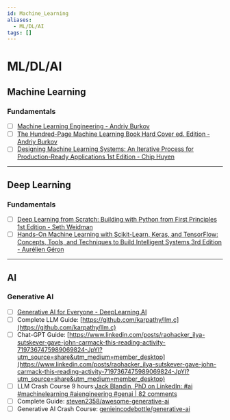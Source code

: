 ```yaml
---
id: Machine_Learning
aliases:
  - ML/DL/AI
tags: []
---
```


# ML/DL/AI

## Machine Learning

### Fundamentals

- [ ] [Machine Learning Engineering - Andriy Burkov](https://a.co/d/aaZz5x8)
- [ ] [The Hundred-Page Machine Learning Book Hard Cover ed. Edition - Andriy Burkov](https://a.co/d/9o5VjeA)
- [ ] [Designing Machine Learning Systems: An Iterative Process for Production-Ready Applications 1st Edition - Chip Huyen](https://a.co/d/77R7bba)

---

## Deep Learning

### Fundamentals

- [ ] [Deep Learning from Scratch: Building with Python from First Principles 1st Edition - Seth Weidman](https://a.co/d/07SgPyW)
- [ ] [Hands-On Machine Learning with Scikit-Learn, Keras, and TensorFlow: Concepts, Tools, and Techniques to Build Intelligent Systems 3rd Edition - Aurélien Géron](https://a.co/d/bzLpBg6)

---

## AI

### Generative AI

- [ ] [Generative AI for Everyone - DeepLearning.AI](https://www.deeplearning.ai/courses/generative-ai-for-everyone/?utm_source=alphasignalai.beehiiv.com&utm_medium=newsletter&utm_campaign=using-llms-to-train-robots-changes-everything)
- [ ] Complete LLM Guide: [https://github.com/karpathy/llm.c](https://github.com/karpathy/llm.c)
- [ ] Chat-GPT Guide: [https://www.linkedin.com/posts/raohacker_ilya-sutskever-gave-john-carmack-this-reading-activity-7197367475989069824-JpYl?utm_source=share&utm_medium=member_desktop](https://www.linkedin.com/posts/raohacker_ilya-sutskever-gave-john-carmack-this-reading-activity-7197367475989069824-JpYl?utm_source=share&utm_medium=member_desktop)
- [ ] LLM Crash Course 9 hours:[Jack Blandin, PhD on LinkedIn: #ai #machinelearning #aiengineering #genai | 82 comments](https://www.linkedin.com/posts/jackblandin_ai-machinelearning-aiengineering-activity-7201259623952134146-Nbl4?utm_source=share&utm_medium=member_desktop)
- [ ] Complete Guide: [steven2358/awesome-generative-ai](https://github.com/steven2358/awesome-generative-ai)
- [ ] Generative AI Crash Course: [genieincodebottle/generative-ai](https://github.com/genieincodebottle/generative-ai)
